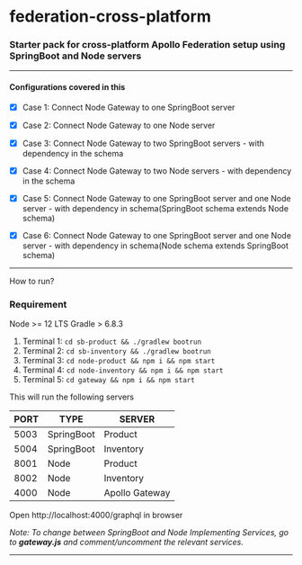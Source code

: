 # federation-cross-platform


### Starter pack for cross-platform Apollo Federation setup using SpringBoot and Node servers

---

#### Configurations covered in this
   
- [x] Case 1: Connect Node Gateway to one SpringBoot server

- [x] Case 2: Connect Node Gateway to one Node server

- [x] Case 3: Connect Node Gateway to two SpringBoot servers - with dependency in the schema

- [x] Case 4: Connect Node Gateway to two Node servers - with dependency in the schema

- [x] Case 5: Connect Node Gateway to one SpringBoot server and one Node server - with dependency in schema(SpringBoot schema extends Node schema)

- [x] Case 6: Connect Node Gateway to one SpringBoot server and one Node server - with dependency in schema(Node schema extends SpringBoot schema)

---

How to run?

### Requirement

Node >= 12 LTS
Gradle > 6.8.3

1. Terminal 1: `cd sb-product && ./gradlew bootrun`
2. Terminal 2: `cd sb-inventory && ./gradlew bootrun`
3. Terminal 3: `cd node-product && npm i && npm start`
4. Terminal 4: `cd node-inventory && npm i && npm start`
5. Terminal 5: `cd gateway && npm i && npm start`

This will run the following servers

PORT | TYPE | SERVER
------------ | ------------ | -------------
5003 | SpringBoot | Product
5004 | SpringBoot | Inventory
8001 | Node | Product
8002 | Node | Inventory
4000 | Node | Apollo Gateway

Open http://localhost:4000/graphql in browser

*Note: To change between SpringBoot and Node Implementing Services, go to __gateway.js__ and comment/uncomment the relevant services.*

---

